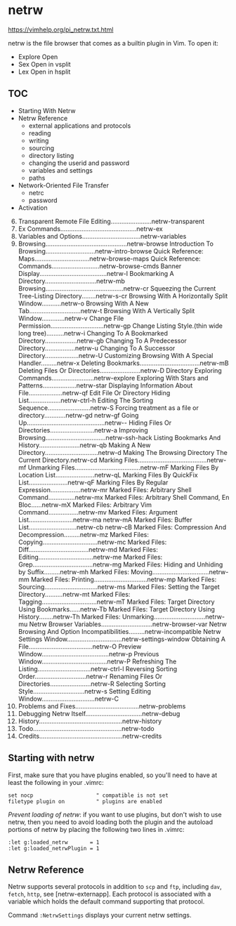 # netrw

https://vimhelp.org/pi_netrw.txt.html

netrw is the file browser that comes as a builtin plugin in Vim. To open it:
- Explore     Open
- Sex         Open in vsplit
- Lex         Open in hsplit

## TOC

- Starting With Netrw
- Netrw Reference
  - external applications and protocols
  - reading
  - writing
  - sourcing
  - directory listing
  - changing the userid and password
  - variables and settings
  - paths
- Network-Oriented File Transfer
  - netrc
  - password
- Activation

6.  Transparent Remote File Editing.......................netrw-transparent
7.  Ex Commands...........................................netrw-ex
8.  Variables and Options.................................netrw-variables
9.  Browsing..............................................netrw-browse
      Introduction To Browsing............................netrw-intro-browse
      Quick Reference: Maps...............................netrw-browse-maps
      Quick Reference: Commands...........................netrw-browse-cmds
      Banner Display......................................netrw-I
      Bookmarking A Directory.............................netrw-mb
      Browsing............................................netrw-cr
      Squeezing the Current Tree-Listing Directory........netrw-s-cr
      Browsing With A Horizontally Split Window...........netrw-o
      Browsing With A New Tab.............................netrw-t
      Browsing With A Vertically Split Window.............netrw-v
      Change File Permission..............................netrw-gp
      Change Listing Style.(thin wide long tree)..........netrw-i
      Changing To A Bookmarked Directory..................netrw-gb
      Changing To A Predecessor Directory.................netrw-u
      Changing To A Successor Directory...................netrw-U
      Customizing Browsing With A Special Handler.........netrw-x
      Deleting Bookmarks..................................netrw-mB
      Deleting Files Or Directories.......................netrw-D
      Directory Exploring Commands........................netrw-explore
      Exploring With Stars and Patterns...................netrw-star
      Displaying Information About File...................netrw-qf
      Edit File Or Directory Hiding List..................netrw-ctrl-h
      Editing The Sorting Sequence........................netrw-S
      Forcing treatment as a file or directory............netrw-gd netrw-gf
      Going Up............................................netrw--
      Hiding Files Or Directories.........................netrw-a
      Improving Browsing..................................netrw-ssh-hack
      Listing Bookmarks And History.......................netrw-qb
      Making A New Directory..............................netrw-d
      Making The Browsing Directory The Current Directory.netrw-cd
      Marking Files.......................................netrw-mf
      Unmarking Files.....................................netrw-mF
      Marking Files By Location List......................netrw-qL
      Marking Files By QuickFix List......................netrw-qF
      Marking Files By Regular Expression.................netrw-mr
      Marked Files: Arbitrary Shell Command...............netrw-mx
      Marked Files: Arbitrary Shell Command, En Bloc......netrw-mX
      Marked Files: Arbitrary Vim Command.................netrw-mv
      Marked Files: Argument List.........................netrw-ma netrw-mA
      Marked Files: Buffer List...........................netrw-cb netrw-cB
      Marked Files: Compression And Decompression.........netrw-mz
      Marked Files: Copying...............................netrw-mc
      Marked Files: Diff..................................netrw-md
      Marked Files: Editing...............................netrw-me
      Marked Files: Grep..................................netrw-mg
      Marked Files: Hiding and Unhiding by Suffix.........netrw-mh
      Marked Files: Moving................................netrw-mm
      Marked Files: Printing..............................netrw-mp
      Marked Files: Sourcing..............................netrw-ms
      Marked Files: Setting the Target Directory..........netrw-mt
      Marked Files: Tagging...............................netrw-mT
      Marked Files: Target Directory Using Bookmarks......netrw-Tb
      Marked Files: Target Directory Using History........netrw-Th
      Marked Files: Unmarking.............................netrw-mu
      Netrw Browser Variables.............................netrw-browser-var
      Netrw Browsing And Option Incompatibilities.........netrw-incompatible
      Netrw Settings Window...............................netrw-settings-window
      Obtaining A File....................................netrw-O
      Preview Window......................................netrw-p
      Previous Window.....................................netrw-P
      Refreshing The Listing..............................netrw-ctrl-l
      Reversing Sorting Order.............................netrw-r
      Renaming Files Or Directories.......................netrw-R
      Selecting Sorting Style.............................netrw-s
      Setting Editing Window..............................netrw-C
10. Problems and Fixes....................................netrw-problems
11. Debugging Netrw Itself................................netrw-debug
12. History...............................................netrw-history
13. Todo..................................................netrw-todo
14. Credits...............................................netrw-credits


## Starting with netrw

First, make sure that you have plugins enabled, so you'll need to have at least the following in your .vimrc:

    set nocp                    " compatible is not set
    filetype plugin on          " plugins are enabled

*Prevent loading of netrw*: if you want to use plugins, but don't wish to use netrw, then you need to avoid loading both the plugin and the autoload portions of netrw by placing the following two lines in .vimrc: 

    :let g:loaded_netrw       = 1
    :let g:loaded_netrwPlugin = 1

## Netrw Reference

Netrw supports several protocols in addition to `scp` and `ftp`, including `dav`, `fetch`, `http`, see [netrw-externapp]. Each protocol is associated with a variable which holds the default command supporting that protocol.

Command `:NetrwSettings` displays your current netrw settings.
